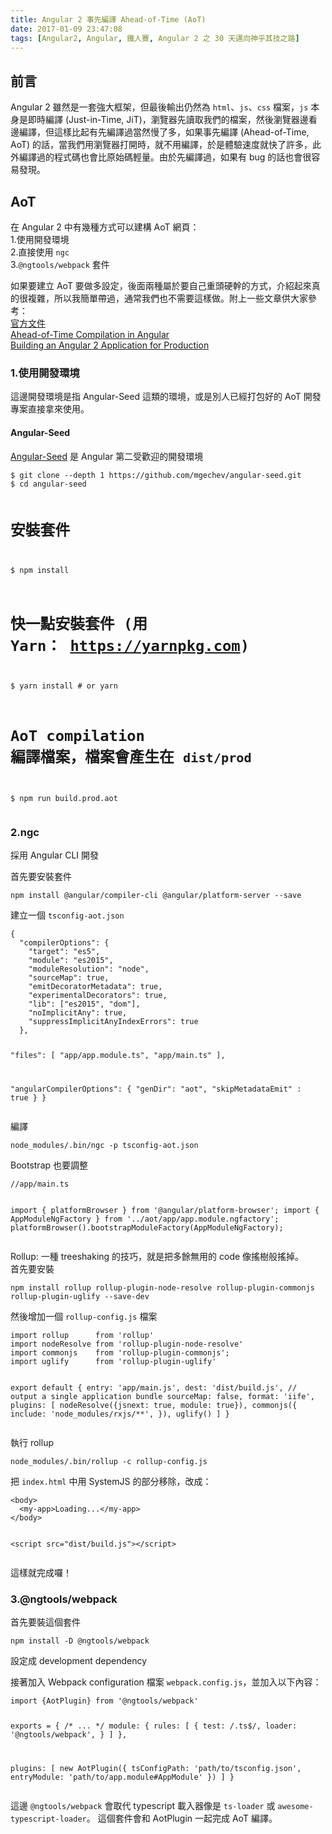 ```yaml
---
title: Angular 2 事先編譯 Ahead-of-Time (AoT)
date: 2017-01-09 23:47:08
tags: [Angular2, Angular, 鐵人賽, Angular 2 之 30 天邁向神乎其技之路]
---
```

<h2>&#x524D;&#x8A00;</h2>
<p>Angular 2 &#x96D6;&#x7136;&#x662F;&#x4E00;&#x5957;&#x5F37;&#x5927;&#x6846;&#x67B6;&#xFF0C;&#x4F46;&#x6700;&#x5F8C;&#x8F38;&#x51FA;&#x4ECD;&#x7136;&#x70BA; <code>html</code>&#x3001;<code>js</code>&#x3001;<code>css</code> &#x6A94;&#x6848;&#xFF0C;<code>js</code> &#x672C;&#x8EAB;&#x662F;&#x5373;&#x6642;&#x7DE8;&#x8B6F; (Just-in-Time, JiT)&#xFF0C;&#x700F;&#x89BD;&#x5668;&#x5148;&#x8B80;&#x53D6;&#x6211;&#x5011;&#x7684;&#x6A94;&#x6848;&#xFF0C;&#x7136;&#x5F8C;&#x700F;&#x89BD;&#x5668;&#x908A;&#x770B;&#x908A;&#x7DE8;&#x8B6F;&#xFF0C;&#x4F46;&#x9019;&#x6A23;&#x6BD4;&#x8D77;&#x6709;&#x5148;&#x7DE8;&#x8B6F;&#x904E;&#x7576;&#x7136;&#x6162;&#x4E86;&#x591A;&#xFF0C;&#x5982;&#x679C;&#x4E8B;&#x5148;&#x7DE8;&#x8B6F; (Ahead-of-Time, AoT) &#x7684;&#x8A71;&#xFF0C;&#x7576;&#x6211;&#x5011;&#x7528;&#x700F;&#x89BD;&#x5668;&#x6253;&#x958B;&#x6642;&#xFF0C;&#x5C31;&#x4E0D;&#x7528;&#x7DE8;&#x8B6F;&#xFF0C;&#x65BC;&#x662F;&#x9AD4;&#x9A57;&#x901F;&#x5EA6;&#x5C31;&#x5FEB;&#x4E86;&#x8A31;&#x591A;&#xFF0C;&#x6B64;&#x5916;&#x7DE8;&#x8B6F;&#x904E;&#x7684;&#x7A0B;&#x5F0F;&#x78BC;&#x4E5F;&#x6703;&#x6BD4;&#x539F;&#x59CB;&#x78BC;&#x8F15;&#x91CF;&#x3002;&#x7531;&#x65BC;&#x5148;&#x7DE8;&#x8B6F;&#x904E;&#xFF0C;&#x5982;&#x679C;&#x6709; bug &#x7684;&#x8A71;&#x4E5F;&#x6703;&#x5F88;&#x5BB9;&#x6613;&#x767C;&#x73FE;&#x3002;</p>
<h2>AoT</h2>
<p>&#x5728; Angular 2 &#x4E2D;&#x6709;&#x5E7E;&#x7A2E;&#x65B9;&#x5F0F;&#x53EF;&#x4EE5;&#x5EFA;&#x69CB; AoT &#x7DB2;&#x9801;&#xFF1A;<br>
1.&#x4F7F;&#x7528;&#x958B;&#x767C;&#x74B0;&#x5883;<br>
2.&#x76F4;&#x63A5;&#x4F7F;&#x7528; <code>ngc</code><br>
3.<code>@ngtools/webpack</code> &#x5957;&#x4EF6;</p>
<p>&#x5982;&#x679C;&#x8981;&#x5EFA;&#x7ACB; AoT &#x8981;&#x505A;&#x591A;&#x8A2D;&#x5B9A;&#xFF0C;&#x5F8C;&#x9762;&#x5169;&#x7A2E;&#x5C6C;&#x65BC;&#x8981;&#x81EA;&#x5DF1;&#x91CD;&#x982D;&#x786C;&#x5E79;&#x7684;&#x65B9;&#x5F0F;&#xFF0C;&#x4ECB;&#x7D39;&#x8D77;&#x4F86;&#x771F;&#x7684;&#x5F88;&#x8907;&#x96DC;&#xFF0C;&#x6240;&#x4EE5;&#x6211;&#x7C21;&#x55AE;&#x5E36;&#x904E;&#xFF0C;&#x901A;&#x5E38;&#x6211;&#x5011;&#x4E5F;&#x4E0D;&#x9700;&#x8981;&#x9019;&#x6A23;&#x505A;&#x3002;&#x9644;&#x4E0A;&#x4E00;&#x4E9B;&#x6587;&#x7AE0;&#x4F9B;&#x5927;&#x5BB6;&#x53C3;&#x8003;&#xFF1A;<br>
<a href="https://angular.io/docs/ts/latest/cookbook/aot-compiler.html" target="_blank">&#x5B98;&#x65B9;&#x6587;&#x4EF6;</a><br>
<a href="http://blog.mgechev.com/2016/08/14/ahead-of-time-compilation-angular-offline-precompilation/" target="_blank">Ahead-of-Time Compilation in Angular</a><br>
<a href="http://blog.mgechev.com/2016/06/26/tree-shaking-angular2-production-build-rollup-javascript/" target="_blank">Building an Angular 2 Application for Production</a></p>
<h3>1.&#x4F7F;&#x7528;&#x958B;&#x767C;&#x74B0;&#x5883;</h3>
<p>&#x9019;&#x908A;&#x958B;&#x767C;&#x74B0;&#x5883;&#x662F;&#x6307; Angular-Seed &#x9019;&#x985E;&#x7684;&#x74B0;&#x5883;&#xFF0C;&#x6216;&#x662F;&#x5225;&#x4EBA;&#x5DF2;&#x7D93;&#x6253;&#x5305;&#x597D;&#x7684; AoT &#x958B;&#x767C;&#x5C08;&#x6848;&#x76F4;&#x63A5;&#x62FF;&#x4F86;&#x4F7F;&#x7528;&#x3002;</p>
<h4>Angular-Seed</h4>
<p><a href="https://github.com/mgechev/angular-seed" target="_blank">Angular-Seed</a> &#x662F; Angular &#x7B2C;&#x4E8C;&#x53D7;&#x6B61;&#x8FCE;&#x7684;&#x958B;&#x767C;&#x74B0;&#x5883;</p>
<pre><code>$ git clone --depth 1 https://github.com/mgechev/angular-seed.git
$ cd angular-seed

# &#x5B89;&#x88DD;&#x5957;&#x4EF6;
$ npm install
# &#x5FEB;&#x4E00;&#x9EDE;&#x5B89;&#x88DD;&#x5957;&#x4EF6; (&#x7528; Yarn&#xFF1A; https://yarnpkg.com)
$ yarn install  # or yarn

# AoT compilation &#x7DE8;&#x8B6F;&#x6A94;&#x6848;&#xFF0C;&#x6A94;&#x6848;&#x6703;&#x7522;&#x751F;&#x5728; `dist/prod`
$ npm run build.prod.aot
</code></pre>
<h3>2.ngc</h3>
<p>&#x63A1;&#x7528; Angular CLI &#x958B;&#x767C;</p>
<p>&#x9996;&#x5148;&#x8981;&#x5B89;&#x88DD;&#x5957;&#x4EF6;</p>
<pre><code>npm install @angular/compiler-cli @angular/platform-server --save
</code></pre>
<p>&#x5EFA;&#x7ACB;&#x4E00;&#x500B; <code>tsconfig-aot.json</code></p>
<pre><code>{
  &quot;compilerOptions&quot;: {
    &quot;target&quot;: &quot;es5&quot;,
    &quot;module&quot;: &quot;es2015&quot;,
    &quot;moduleResolution&quot;: &quot;node&quot;,
    &quot;sourceMap&quot;: true,
    &quot;emitDecoratorMetadata&quot;: true,
    &quot;experimentalDecorators&quot;: true,
    &quot;lib&quot;: [&quot;es2015&quot;, &quot;dom&quot;],
    &quot;noImplicitAny&quot;: true,
    &quot;suppressImplicitAnyIndexErrors&quot;: true
  },

  &quot;files&quot;: [
    &quot;app/app.module.ts&quot;,
    &quot;app/main.ts&quot;
  ],

  &quot;angularCompilerOptions&quot;: {
   &quot;genDir&quot;: &quot;aot&quot;,
   &quot;skipMetadataEmit&quot; : true
 }
}
</code></pre>
<p>&#x7DE8;&#x8B6F;</p>
<pre><code>node_modules/.bin/ngc -p tsconfig-aot.json
</code></pre>
<p>Bootstrap &#x4E5F;&#x8981;&#x8ABF;&#x6574;</p>
<pre><code>//app/main.ts

import { platformBrowser }    from &apos;@angular/platform-browser&apos;;
import { AppModuleNgFactory } from &apos;../aot/app/app.module.ngfactory&apos;;
platformBrowser().bootstrapModuleFactory(AppModuleNgFactory);
</code></pre>
<p>Rollup: &#x4E00;&#x7A2E; treeshaking &#x7684;&#x6280;&#x5DE7;&#xFF0C;&#x5C31;&#x662F;&#x628A;&#x591A;&#x9918;&#x7121;&#x7528;&#x7684; code &#x50CF;&#x6416;&#x6A39;&#x822C;&#x6416;&#x6389;&#x3002;<br>
&#x9996;&#x5148;&#x8981;&#x5B89;&#x88DD;</p>
<pre><code>npm install rollup rollup-plugin-node-resolve rollup-plugin-commonjs rollup-plugin-uglify --save-dev
</code></pre>
<p>&#x7136;&#x5F8C;&#x589E;&#x52A0;&#x4E00;&#x500B; <code>rollup-config.js</code> &#x6A94;&#x6848;</p>
<pre><code>import rollup      from &apos;rollup&apos;
import nodeResolve from &apos;rollup-plugin-node-resolve&apos;
import commonjs    from &apos;rollup-plugin-commonjs&apos;;
import uglify      from &apos;rollup-plugin-uglify&apos;

export default {
  entry: &apos;app/main.js&apos;,
  dest: &apos;dist/build.js&apos;, // output a single application bundle
  sourceMap: false,
  format: &apos;iife&apos;,
  plugins: [
      nodeResolve({jsnext: true, module: true}),
      commonjs({
        include: &apos;node_modules/rxjs/**&apos;,
      }),
      uglify()
  ]
}
</code></pre>
<p>&#x57F7;&#x884C; rollup</p>
<pre><code>node_modules/.bin/rollup -c rollup-config.js
</code></pre>
<p>&#x628A; <code>index.html</code> &#x4E2D;&#x7528; SystemJS &#x7684;&#x90E8;&#x5206;&#x79FB;&#x9664;&#xFF0C;&#x6539;&#x6210;&#xFF1A;</p>
<pre><code>&lt;body&gt;
  &lt;my-app&gt;Loading...&lt;/my-app&gt;
&lt;/body&gt;

&lt;script src=&quot;dist/build.js&quot;&gt;&lt;/script&gt;
</code></pre>
<p>&#x9019;&#x6A23;&#x5C31;&#x5B8C;&#x6210;&#x56C9;&#xFF01;</p>
<h3>3.@ngtools/webpack</h3>
<p>&#x9996;&#x5148;&#x8981;&#x88DD;&#x9019;&#x500B;&#x5957;&#x4EF6;</p>
<pre><code>npm install -D @ngtools/webpack
</code></pre>
<p>&#x8A2D;&#x5B9A;&#x6210; development dependency</p>
<p>&#x63A5;&#x8457;&#x52A0;&#x5165; Webpack configuration &#x6A94;&#x6848; <code>webpack.config.js</code>&#xFF0C;&#x4E26;&#x52A0;&#x5165;&#x4EE5;&#x4E0B;&#x5167;&#x5BB9;&#xFF1A;</p>
<pre><code>import {AotPlugin} from &apos;@ngtools/webpack&apos;

exports = { /* ... */
  module: {
    rules: [
      {
        test: /\.ts$/,
        loader: &apos;@ngtools/webpack&apos;,
      }
    ]
  },

  plugins: [
    new AotPlugin({
      tsConfigPath: &apos;path/to/tsconfig.json&apos;,
      entryModule: &apos;path/to/app.module#AppModule&apos;
    })
  ]
}
</code></pre>
<p>&#x9019;&#x908A; <code>@ngtools/webpack</code> &#x6703;&#x53D6;&#x4EE3; typescript &#x8F09;&#x5165;&#x5668;&#x50CF;&#x662F; <code>ts-loader</code> &#x6216; <code>awesome-typescript-loader</code>&#x3002; &#x9019;&#x500B;&#x5957;&#x4EF6;&#x6703;&#x548C; AotPlugin &#x4E00;&#x8D77;&#x5B8C;&#x6210; AoT &#x7DE8;&#x8B6F;&#x3002;</p>
 <br>
                                                    </div>
                    </div>
                
